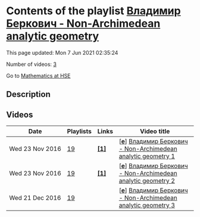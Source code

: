 # Contents of the playlist [Владимир Беркович - Non-Archimedean analytic geometry](https://www.youtube.com/playlist?list=PLq3E5oubNNoBB9yjM959bf9n9niKBhNkw)

This page updated: Mon 7 Jun 2021 02:35:24

Number of videos: [3](#videos)

Go to [Mathematics at HSE](../README.md)

## Description



## Videos

|Date|Playlists|Links|Video title|
|---|---|---|---|
| Wed&nbsp;23&nbsp;Nov&nbsp;2016 | [19](../playlists/19 "Владимир Беркович - Non-Archimedean analytic geometry") | [**[1]**](http://www.youtube.com/editor) | [[**e**](https://studio.youtube.com/video/qIx_mOcoHF0/edit "Edit")] [Владимир Беркович - Non-Archimedean analytic geometry 1](https://www.youtube.com/watch?v=qIx_mOcoHF0&list=PLq3E5oubNNoBB9yjM959bf9n9niKBhNkw "Этот ролик обработан в Видеоредакторе YouTube (http://www.youtube.com/editor)") |
| Wed&nbsp;23&nbsp;Nov&nbsp;2016 | [19](../playlists/19 "Владимир Беркович - Non-Archimedean analytic geometry") | [**[1]**](http://www.youtube.com/editor) | [[**e**](https://studio.youtube.com/video/tVmXZj30sXo/edit "Edit")] [Владимир Беркович - Non-Archimedean analytic geometry 2](https://www.youtube.com/watch?v=tVmXZj30sXo&list=PLq3E5oubNNoBB9yjM959bf9n9niKBhNkw "Этот ролик обработан в Видеоредакторе YouTube (http://www.youtube.com/editor)") |
| Wed&nbsp;21&nbsp;Dec&nbsp;2016 | [19](../playlists/19 "Владимир Беркович - Non-Archimedean analytic geometry") |  | [[**e**](https://studio.youtube.com/video/sIazz-GKdKA/edit "Edit")] [Владимир Беркович - Non-Archimedean analytic geometry 3](https://www.youtube.com/watch?v=sIazz-GKdKA&list=PLq3E5oubNNoBB9yjM959bf9n9niKBhNkw) |
